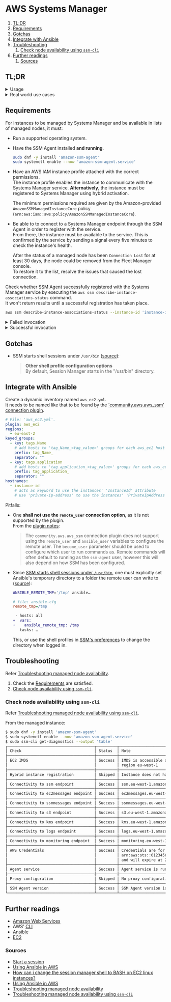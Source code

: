 # AWS Systems Manager

1. [TL;DR](#tldr)
1. [Requirements](#requirements)
1. [Gotchas](#gotchas)
1. [Integrate with Ansible](#integrate-with-ansible)
1. [Troubleshooting](#troubleshooting)
   1. [Check node availability using `ssm-cli`](#check-node-availability-using-ssm-cli)
1. [Further readings](#further-readings)
   1. [Sources](#sources)

## TL;DR

<details>
  <summary>Usage</summary>

```sh
# Get connection statuses.
aws ssm get-connection-status --target 'instance-id'

# Start sessions.
aws ssm start-session --target 'instance-id'

# Run commands.
aws ssm start-session \
  --target 'instance-id' \
  --document-name 'CustomCommandSessionDocument' \
  --parameters '{"logpath":["/var/log/amazon/ssm/amazon-ssm-agent.log"]}'
aws ssm send-command \
  --instance-ids 'i-0123456789abcdef0' \
  --document-name 'AWS-RunShellScript' \
  --parameters commands="echo 'hallo!'"
```

</details>
<details>
  <summary>Real world use cases</summary>

```sh
# Connect to instances if they are available.
instance_id='i-08fc83ad07487d72f' \
&& eval $(aws ssm get-connection-status --target "$instance_id" --query "Status=='connected'" --output text) \
&& aws ssm start-session --target "$instance_id" \
|| (echo "instance ${instance_id} not available" >&2 && false)

aws ssm send-command --instance-ids "i-08fc83ad07487d72f" \
  --document-name "AWS-RunShellScript" --parameters commands="echo 'hallo!'"
```

</details>

## Requirements

For instances to be managed by Systems Manager and be available in lists of managed nodes, it must:

- Run a supported operating system.
- Have the SSM Agent installed **and running**.

  ```sh
  sudo dnf -y install 'amazon-ssm-agent'
  sudo systemctl enable --now 'amazon-ssm-agent.service'
  ```

- Have an AWS IAM instance profile attached with the correct permissions.<br/>
  The instance profile enables the instance to communicate with the Systems Manager service.
  **Alternatively**, the instance must be registered to Systems Manager using hybrid activation.

  The minimum permissions required are given by the Amazon-provided `AmazonSSMManagedInstanceCore` policy
  (`arn:aws:iam::aws:policy/AmazonSSMManagedInstanceCore`).

- Be able to to connect to a Systems Manager endpoint through the SSM Agent in order to register with the service.<br/>
  From there, the instance must be available to the service. This is confirmed by the service by sending a signal every
  five minutes to check the instance's health.

  After the status of a managed node has been `Connection Lost` for at least 30 days, the node could be removed from the
  Fleet Manager console.<br/>
  To restore it to the list, resolve the issues that caused the lost connection.

Check whether SSM Agent successfully registered with the Systems Manager service by executing the `aws ssm
describe-instance-associations-status` command.<br/>
It won't return results until a successful registration has taken place.

```sh
aws ssm describe-instance-associations-status --instance-id 'instance-id'
```

<details>
  <summary>Failed invocation</summary>

```json
{
  "InstanceAssociationStatusInfos": []
}
```

</details>
<details>
  <summary>Successful invocation</summary>

```json
{
  "InstanceAssociationStatusInfos": [
    {
      "AssociationId": "51f0ed7e-c236-4c34-829d-e8f2a7a3bb4a",
      "Name": "AWS-GatherSoftwareInventory",
      "DocumentVersion": "1",
      "AssociationVersion": "2",
      "InstanceId": "i-0123456789abcdef0",
      "ExecutionDate": "2024-04-22T14:41:37.313000+02:00",
      "Status": "Success",
      "ExecutionSummary": "1 out of 1 plugin processed, 1 success, 0 failed, 0 timedout, 0 skipped. ",
      "AssociationName": "InspectorInventoryCollection-do-not-delete"
    },
    …
  ]
}
```

</details>

## Gotchas

- SSM starts shell sessions under `/usr/bin`
  ([source][how can i change the session manager shell to bash on ec2 linux instances?]):

  > **Other shell profile configuration options**<br/>
  > By default, Session Manager starts in the "/usr/bin" directory.

## Integrate with Ansible

Create a dynamic inventory named `aws_ec2.yml`.<br/>
It needs to be named like that to be found by the
['community.aws.aws_ssm' connection plugin][community.aws.aws_ssm connection].

```yml
# File: 'aws_ec2.yml'.
plugin: aws_ec2
regions:
  - eu-east-2
keyed_groups:
  - key: tags.Name
    # add hosts to 'tag_Name_<tag_value>' groups for each aws_ec2 host's 'Tags.Name' attribute
    prefix: tag_Name_
    separator: ""
  - key: tags.application
    # add hosts to 'tag_application_<tag_value>' groups for each aws_ec2 host's 'Tags.application' attribute
    prefix: tag_application_
    separator: ""
hostnames:
  - instance-id
    # acts as keyword to use the instances' 'InstanceId' attribute
    # use 'private-ip-address' to use the instances' 'PrivateIpAddress' attribute instead
```

Pitfalls:

- One **shall not use the `remote_user` connection option**, as it is not supported by the plugin.<br/>
  From the [plugin notes][aws_ssm connection plugin notes]:

  > The `community.aws.aws_ssm` connection plugin does not support using the `remote_user` and `ansible_user` variables
  > to configure the remote user.  The ``become_user`` parameter should be used to configure which user to run commands
  > as. Remote commands will often default to running as the `ssm-agent` user, however this will also depend on how SSM
  > has been configured.

- Since [SSM starts shell sessions under `/usr/bin`][gotchas], one must explicitly set Ansible's temporary directory to
  a folder the remote user can write to ([source][ansible temp dir change]):

  ```sh
  ANSIBLE_REMOTE_TMP='/tmp' ansible…
  ```

  ```ini
  # file: ansible.cfg
  remote_tmp=/tmp
  ```

  ```diff
   - hosts: all
  +  vars:
  +    ansible_remote_tmp: /tmp
     tasks: …
  ```

  This, or use the shell profiles in [SSM's preferences][session manager preferences] to change the directory when
  logged in.

## Troubleshooting

Refer [Troubleshooting managed node availability].

1. Check the [Requirements] are satisfied.
1. [Check node availability using `ssm-cli`][check node availability using ssm-cli].

### Check node availability using `ssm-cli`

Refer
[Troubleshooting managed node availability using `ssm-cli`][troubleshooting managed node availability using ssm-cli].

From the managed instance:

```sh
$ sudo dnf -y install 'amazon-ssm-agent'
$ sudo systemctl enable --now 'amazon-ssm-agent.service'
$ sudo ssm-cli get-diagnostics --output 'table'
┌──────────────────────────────────────┬─────────┬─────────────────────────────────────────────────────────────────────┐
│ Check                                │ Status  │ Note                                                                │
├──────────────────────────────────────┼─────────┼─────────────────────────────────────────────────────────────────────┤
│ EC2 IMDS                             │ Success │ IMDS is accessible and has instance id i-0123456789abcdef0 in       │
│                                      │         │ region eu-west-1                                                    │
├──────────────────────────────────────┼─────────┼─────────────────────────────────────────────────────────────────────┤
│ Hybrid instance registration         │ Skipped │ Instance does not have hybrid registration                          │
├──────────────────────────────────────┼─────────┼─────────────────────────────────────────────────────────────────────┤
│ Connectivity to ssm endpoint         │ Success │ ssm.eu-west-1.amazonaws.com is reachable                            │
├──────────────────────────────────────┼─────────┼─────────────────────────────────────────────────────────────────────┤
│ Connectivity to ec2messages endpoint │ Success │ ec2messages.eu-west-1.amazonaws.com is reachable                    │
├──────────────────────────────────────┼─────────┼─────────────────────────────────────────────────────────────────────┤
│ Connectivity to ssmmessages endpoint │ Success │ ssmmessages.eu-west-1.amazonaws.com is reachable                    │
├──────────────────────────────────────┼─────────┼─────────────────────────────────────────────────────────────────────┤
│ Connectivity to s3 endpoint          │ Success │ s3.eu-west-1.amazonaws.com is reachable                             │
├──────────────────────────────────────┼─────────┼─────────────────────────────────────────────────────────────────────┤
│ Connectivity to kms endpoint         │ Success │ kms.eu-west-1.amazonaws.com is reachable                            │
├──────────────────────────────────────┼─────────┼─────────────────────────────────────────────────────────────────────┤
│ Connectivity to logs endpoint        │ Success │ logs.eu-west-1.amazonaws.com is reachable                           │
├──────────────────────────────────────┼─────────┼─────────────────────────────────────────────────────────────────────┤
│ Connectivity to monitoring endpoint  │ Success │ monitoring.eu-west-1.amazonaws.com is reachable                     │
├──────────────────────────────────────┼─────────┼─────────────────────────────────────────────────────────────────────┤
│ AWS Credentials                      │ Success │ Credentials are for                                                 │
│                                      │         │ arn:aws:sts::012345678901:assumed-role/managed/i-0123456789abcdef0  │
│                                      │         │ and will expire at 2024-04-22 18:19:48 +0000 UTC                    │
├──────────────────────────────────────┼─────────┼─────────────────────────────────────────────────────────────────────┤
│ Agent service                        │ Success │ Agent service is running and is running as expected user            │
├──────────────────────────────────────┼─────────┼─────────────────────────────────────────────────────────────────────┤
│ Proxy configuration                  │ Skipped │ No proxy configuration detected                                     │
├──────────────────────────────────────┼─────────┼─────────────────────────────────────────────────────────────────────┤
│ SSM Agent version                    │ Success │ SSM Agent version is 3.3.131.0 which is the latest version          │
└──────────────────────────────────────┴─────────┴─────────────────────────────────────────────────────────────────────┘
```

## Further readings

- [Amazon Web Services]
- AWS' [CLI]
- [Ansible]
- [EC2]

### Sources

- [Start a session]
- [Using Ansible in AWS]
- [How can i change the session manager shell to BASH on EC2 linux instances?]
- [Using Ansible in AWS]
- [Troubleshooting managed node availability]
- [Troubleshooting managed node availability using `ssm-cli`][troubleshooting managed node availability using ssm-cli]

<!--
  References
  -->

<!-- In-article sections -->
[check node availability using ssm-cli]: #check-node-availability-using-ssm-cli
[gotchas]: #gotchas
[requirements]: #requirements

<!-- Knowledge base -->
[ansible]: ../../ansible.md
[amazon web services]: README.md
[cli]: cli.md
[ec2]: ec2.md

<!-- Upstream -->
[aws_ssm connection plugin notes]: https://docs.ansible.com/ansible/latest/collections/community/aws/aws_ssm_connection.html#notes
[community.aws.aws_ssm connection]: https://docs.ansible.com/ansible/latest/collections/community/aws/aws_ssm_connection.html
[session manager preferences]: https://console.aws.amazon.com/systems-manager/session-manager/preferences
[start a session]: https://docs.aws.amazon.com/systems-manager/latest/userguide/session-manager-working-with-sessions-start.html
[troubleshooting managed node availability using ssm-cli]: https://docs.aws.amazon.com/systems-manager/latest/userguide/ssm-cli.html
[troubleshooting managed node availability]: https://docs.aws.amazon.com/systems-manager/latest/userguide/troubleshooting-managed-instances.html

<!-- Others -->
[ansible temp dir change]: https://devops.stackexchange.com/questions/10703/ansible-temp-dir-change
[how can i change the session manager shell to bash on ec2 linux instances?]: https://repost.aws/knowledge-center/ssm-session-manager-change-shell
[using ansible in aws]: https://rhuaridh.co.uk/blog/ansible-in-aws.html
